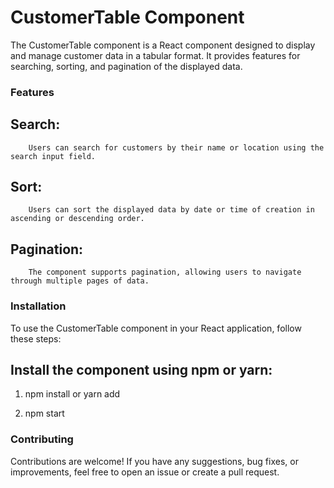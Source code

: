 # CustomerTable Component
The CustomerTable component is a React component designed to display and manage customer data in a tabular format. It provides features for searching, sorting, and pagination of the displayed data.

### Features
  ## Search: 
        Users can search for customers by their name or location using the search input field.
  ## Sort: 
        Users can sort the displayed data by date or time of creation in ascending or descending order.
  ## Pagination: 
        The component supports pagination, allowing users to navigate through multiple pages of data.
### Installation
To use the CustomerTable component in your React application, follow these steps:

## Install the component using npm or yarn:

1) npm install <component-name>
or
yarn add <component-name>

2) npm start
   
### Contributing
Contributions are welcome! If you have any suggestions, bug fixes, or improvements, feel free to open an issue or create a pull request.

